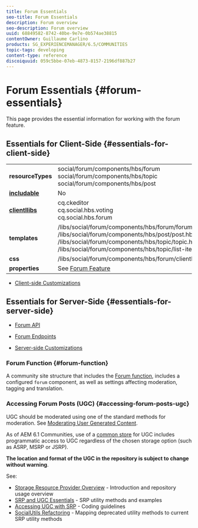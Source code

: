 ```yaml
---
title: Forum Essentials
seo-title: Forum Essentials
description: Forum overview
seo-description: Forum overview
uuid: 68849582-8742-40be-9e7e-0b574ae38815
contentOwner: Guillaume Carlino
products: SG_EXPERIENCEMANAGER/6.5/COMMUNITIES
topic-tags: developing
content-type: reference
discoiquuid: 059c5bbe-07eb-4873-8157-2196df887b27
---
```


# Forum Essentials {#forum-essentials}

This page provides the essential information for working with the forum feature.

## Essentials for Client-Side {#essentials-for-client-side}

<table>
 <tbody>
  <tr>
   <td> <strong>resourceTypes</strong></td>
   <td>social/forum/components/hbs/forum<br /> social/forum/components/hbs/topic<br /> social/forum/components/hbs/post</td>
  </tr>
  <tr>
   <td> <a href="scf.md#add-or-include-a-communities-component"><strong>includable</strong></a></td>
   <td>No</td>
  </tr>
  <tr>
   <td> <a href="clientlibs.md"><strong>clientllibs</strong></a></td>
   <td>cq.ckeditor<br /> cq.social.hbs.voting<br /> cq.social.hbs.forum</td>
  </tr>
  <tr>
   <td> <strong>templates</strong></td>
   <td> /libs/social/forum/components/hbs/forum/forum.hbs<br /> /libs/social/forum/components/hbs/post/post.hbs<br /> /libs/social/forum/components/hbs/topic/topic.hbs<br /> /libs/social/forum/components/hbs/topic/list-item.hbs<br /> </td>
  </tr>
  <tr>
   <td> <strong>css</strong></td>
   <td> /libs/social/forum/components/hbs/forum/clientlibs/forum.css</td>
  </tr>
  <tr>
   <td><strong> properties</strong></td>
   <td>See <a href="forum.md">Forum Feature</a></td>
  </tr>
 </tbody>
</table>

* [Client-side Customizations](client-customize.md)

## Essentials for Server-Side {#essentials-for-server-side}

* [Forum API](https://helpx.adobe.com/experience-manager/6-5/sites/developing/using/reference-materials/javadoc/com/adobe/cq/social/forum/client/api/package-summary.html)

* [Forum Endpoints](https://helpx.adobe.com/experience-manager/6-5/sites/developing/using/reference-materials/javadoc/com/adobe/cq/social/forum/client/endpoints/package-summary.html)

* [Server-side Customizations](server-customize.md)

### Forum Function {#forum-function}

A community site structure that includes the [Forum function](functions.md#forum-function), includes a configured `forum` component, as well as settings affecting moderation, tagging and translation.

### Accessing Forum Posts (UGC) {#accessing-forum-posts-ugc}

UGC should be moderated using one of the standard methods for moderation.
See [Moderating User Generated Content](moderate-ugc.md).

As of AEM 6.1 Communities, use of a [common store](working-with-srp.md) for UGC includes programmatic access to UGC regardless of the chosen storage option (such as ASRP, MSRP or JSRP).

**The location and format of the UGC in the repository is subject to change without warning**.

See:

* [Storage Resource Provider Overview](srp.md) - Introduction and repository usage overview
* [SRP and UGC Essentials](srp-and-ugc.md) - SRP utility methods and examples
* [Accessing UGC with SRP](accessing-ugc-with-srp.md) - Coding guidelines
* [SocialUtils Refactoring](socialutils.md) - Mapping deprecated utility methods to current SRP utility methods

